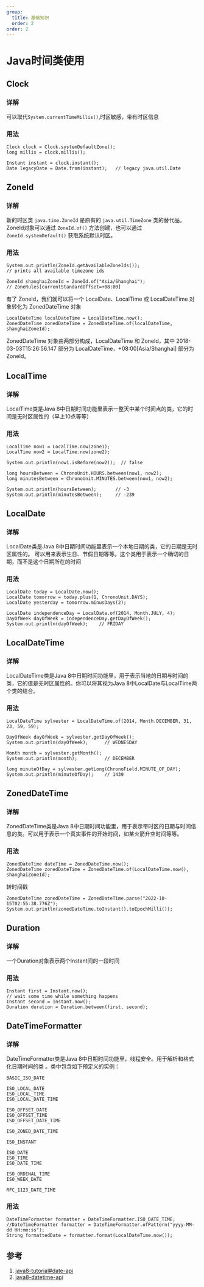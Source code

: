```yaml
---
group:
  title: 基础知识
  order: 2
order: 2
---
```

# Java时间类使用

## Clock
### 详解
可以取代`System.currentTimeMillis()`,时区敏感，带有时区信息
### 用法
```
Clock clock = Clock.systemDefaultZone();
long millis = clock.millis();

Instant instant = clock.instant();
Date legacyDate = Date.from(instant);   // legacy java.util.Date
```
## ZoneId
### 详解
新的时区类 `java.time.ZoneId` 是原有的 `java.util.TimeZone` 类的替代品。 ZoneId对象可以通过 `ZoneId.of()` 方法创建，也可以通过 `ZoneId.systemDefault()` 获取系统默认时区。
### 用法
```
System.out.println(ZoneId.getAvailableZoneIds());
// prints all available timezone ids

ZoneId shanghaiZoneId = ZoneId.of("Asia/Shanghai");
// ZoneRules[currentStandardOffset=+08:00]
```
有了 ZoneId，我们就可以将一个 LocalDate、LocalTime 或 LocalDateTime 对象转化为 ZonedDateTime 对象
```
LocalDateTime localDateTime = LocalDateTime.now();
ZonedDateTime zonedDateTime = ZonedDateTime.of(localDateTime, shanghaiZoneId);
```
ZonedDateTime 对象由两部分构成，LocalDateTime 和 ZoneId，其中 2018-03-03T15:26:56.147 部分为 LocalDateTime，+08:00[Asia/Shanghai] 部分为ZoneId。
## LocalTime
### 详解
LocalTime类是Java 8中日期时间功能里表示一整天中某个时间点的类，它的时间是无时区属性的（早上10点等等）
### 用法
```
LocalTime now1 = LocalTime.now(zone1);
LocalTime now2 = LocalTime.now(zone2);

System.out.println(now1.isBefore(now2));  // false

long hoursBetween = ChronoUnit.HOURS.between(now1, now2);
long minutesBetween = ChronoUnit.MINUTES.between(now1, now2);

System.out.println(hoursBetween);       // -3
System.out.println(minutesBetween);     // -239
```
## LocalDate
### 详解
LocalDate类是Java 8中日期时间功能里表示一个本地日期的类，它的日期是无时区属性的。 可以用来表示生日、节假日期等等。这个类用于表示一个确切的日期，而不是这个日期所在的时间
### 用法
```
LocalDate today = LocalDate.now();
LocalDate tomorrow = today.plus(1, ChronoUnit.DAYS);
LocalDate yesterday = tomorrow.minusDays(2);

LocalDate independenceDay = LocalDate.of(2014, Month.JULY, 4);
DayOfWeek dayOfWeek = independenceDay.getDayOfWeek();
System.out.println(dayOfWeek);    // FRIDAY
```
## LocalDateTime
### 详解
LocalDateTime类是Java 8中日期时间功能里，用于表示当地的日期与时间的类，它的值是无时区属性的。你可以将其视为Java 8中LocalDate与LocalTime两个类的结合。
### 用法
```
LocalDateTime sylvester = LocalDateTime.of(2014, Month.DECEMBER, 31, 23, 59, 59);

DayOfWeek dayOfWeek = sylvester.getDayOfWeek();
System.out.println(dayOfWeek);      // WEDNESDAY

Month month = sylvester.getMonth();
System.out.println(month);          // DECEMBER

long minuteOfDay = sylvester.getLong(ChronoField.MINUTE_OF_DAY);
System.out.println(minuteOfDay);    // 1439
```
## ZonedDateTime
### 详解
ZonedDateTime类是Java 8中日期时间功能里，用于表示带时区的日期与时间信息的类。可以用于表示一个真实事件的开始时间，如某火箭升空时间等等。
### 用法
```
ZonedDateTime dateTime = ZonedDateTime.now();
ZonedDateTime zonedDateTime = ZonedDateTime.of(LocalDateTime.now(), shanghaiZoneId);
```
转时间戳

```
ZonedDateTime zonedDateTime = ZonedDateTime.parse("2022-10-15T02:55:38.776Z");
System.out.println(zonedDateTime.toInstant().toEpochMilli());
```



## Duration

### 详解
一个Duration对象表示两个Instant间的一段时间
### 用法
```
Instant first = Instant.now();
// wait some time while something happens
Instant second = Instant.now();
Duration duration = Duration.between(first, second);
```
## DateTimeFormatter
### 详解
DateTimeFormatter类是Java 8中日期时间功能里，线程安全。用于解析和格式化日期时间的类
。类中包含如下预定义的实例：
```
BASIC_ISO_DATE

ISO_LOCAL_DATE
ISO_LOCAL_TIME
ISO_LOCAL_DATE_TIME

ISO_OFFSET_DATE
ISO_OFFSET_TIME
ISO_OFFSET_DATE_TIME

ISO_ZONED_DATE_TIME

ISO_INSTANT

ISO_DATE
ISO_TIME
ISO_DATE_TIME

ISO_ORDINAL_TIME
ISO_WEEK_DATE

RFC_1123_DATE_TIME
```
### 用法
```
DateTimeFormatter formatter = DateTimeFormatter.ISO_DATE_TIME;
//DateTimeFormatter formatter = DateTimeFormatter.ofPattern("yyyy-MM-dd HH:mm:ss");
String formattedDate = formatter.format(LocalDateTime.now());
```
## 参考
1. [java8-tutorial#date-api](https://github.com/winterbe/java8-tutorial#date-api)
2. [java8-datetime-api](https://github.com/biezhi/learn-java8/blob/master/java8-datetime-api/README.md)